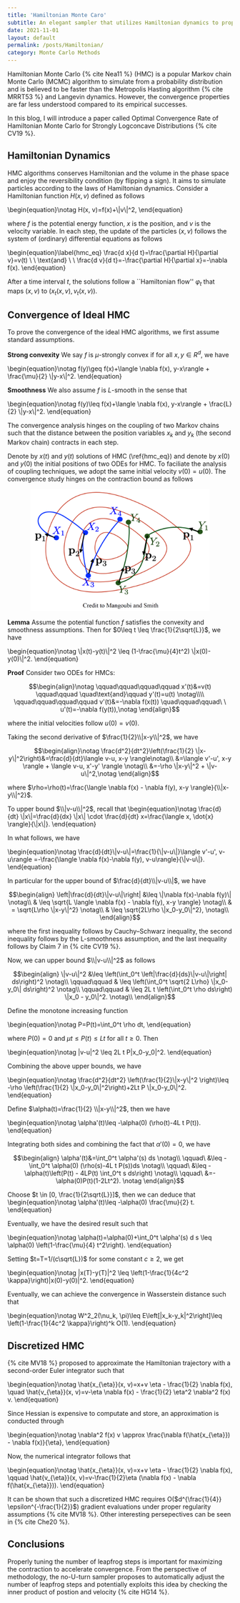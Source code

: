 ```yaml
---
title: 'Hamiltonian Monte Caro'
subtitle: An elegant sampler that utilizes Hamiltonian dynamics to propose new states in simulations.
date: 2021-11-01
layout: default
permalink: /posts/Hamiltonian/
category: Monte Carlo Methods
---
```


Hamiltonian Monte Carlo {% cite Nea11 %} (HMC) is a popular Markov chain Monte Carlo (MCMC) algorithm to simulate from a probability distribution and is believed to be faster than the Metropolis Hasting algorithm {% cite MRRT53 %} and Langevin dynamics. However, the convergence properties are far less understood compared to its empirical successes. 

In this blog, I will introduce a paper called Optimal Convergence Rate of Hamiltonian Monte Carlo for Strongly Logconcave Distributions {% cite CV19 %}. 

## Hamiltonian Dynamics

HMC algorithms conserves Hamiltonian and the volume in the phase space and enjoy the reversibility condition (by flipping a sign). It aims to simulate particles according to the laws of Hamiltonian dynamics. Consider a Hamiltonian function $H(x, v)$ defined as follows

\begin{equation}\notag
H(x, v)=f(x)+\\|v\\|^2,
\end{equation}

where $f$ is the potential energy function, $x$ is the position, and $v$ is the velocity variable. In each step, the update of the particles $(x, v)$ follows the system of (ordinary) differential equations as follows


\begin{equation}\label{hmc_eq}
\frac{d x}{d t}=\frac{\partial H}{\partial v}=v(t) \ \ \text{and} \ \ \frac{d v}{d t}=-\frac{\partial H}{\partial x}=-\nabla f(x).
\end{equation}

After a time interval $t$, the solutions follow a ``Hamiltonian flow'' $\varphi_t$ that maps $(x,v)$ to $(x_t(x,v), v_t(x, v))$.





## Convergence of Ideal HMC

To prove the convergence of the ideal HMC algorithms, we first assume standard assumptions.

**Strong convexity** We say $f$ is $\mu$-strongly convex if for all $x, y\in R^d$, we have

\begin{equation}\notag
f(y)\geq f(x)+\langle \nabla f(x), y-x\rangle + \frac{\mu}{2} \\|y-x\\|^2.
\end{equation}

**Smoothness** We also assume $f$ is $L$-smooth in the sense that

\begin{equation}\notag
f(y)\leq f(x)+\langle \nabla f(x), y-x\rangle + \frac{L}{2} \\|y-x\\|^2.
\end{equation}

The convergence analysis hinges on the coupling of two Markov chains such that the distance between the position variables $x_k$ and $y_k$ (the second Markov chain) contracts in each step.

Denote by $x(t)$ and $y(t)$ solutions of HMC (\ref{hmc_eq}) and denote by $x(0)$ and $y(0)$ the initial positions of two ODEs for HMC. To faciliate the analysis of coupling techniques, we adopt the same initial velocity $v(0)=u(0)$. The convergence study hinges on the contraction bound as follows

<p align="center">
    <img src="/images/HMC_coupling2.png" width="400" />
</p>


**Lemma** Assume the potential function $f$ satisfies the convexity and smoothness assumptions. Then for $0\leq t \leq \frac{1}{2\sqrt{L}}$, we have

\begin{equation}\notag
\\|x(t)-y(t)\\|^2 \leq (1-\frac{\mu}{4}t^2) \\|x(0)-y(0)\\|^2.
\end{equation}


**Proof**
Consider two ODEs for HMCs: 

$$\begin{align}\notag
\qquad\qquad\qquad\qquad x'(t)&=v(t)    \qquad\qquad \quad\text{and}\qquad y'(t)=u(t) \notag\\\\
\qquad\qquad\qquad\qquad v'(t)&=-\nabla f(x(t))     \quad\qquad\qquad\ \   u'(t)=-\nabla f(y(t)),\notag
\end{align}$$

where the initial velocities follow $u(0)=v(0)$. 

Taking the second derivative of $\frac{1}{2}\\|x-y\\|^2$, we have

$$\begin{align}\notag
\frac{d^2}{dt^2}\left(\frac{1}{2} \|x-y\|^2\right)&=\frac{d}{dt}\langle v-u, x-y \rangle\notag\\
						  &=\langle v'-u', x-y \rangle + \langle v-u, x'-y' \rangle \notag\\
						  &=-\rho \|x-y\|^2 + \|v-u\|^2,\notag
\end{align}$$

where $\rho=\rho(t)=\frac{\langle \nabla f(x) - \nabla f(y), x-y \rangle}{\\|x-y\\|^2}$.

To upper bound $\\|v-u\\|^2$, recall that 
\begin{equation}\notag
\frac{d}{dt} \\|x\\|=\frac{d}{dx} \\|x\\| \cdot \frac{d}{dt} x=\frac{\langle x, \dot{x} \rangle}{\\|x\\|}.
\end{equation}

In what follows, we have

\begin{equation}\notag
\frac{d}{dt}\\|v-u\\|=\frac{1}{\\|v-u\\|}\langle v'-u', v-u\rangle =-\frac{\langle \nabla f(x)-\nabla f(y), v-u\rangle}{\\|v-u\\|}.
\end{equation}

In particular for the upper bound of $\frac{d}{dt}\\|v-u\\|$, we have

$$\begin{align}
\left|\frac{d}{dt}\|v-u\|\right| &\leq \|\nabla f(x)-\nabla f(y)\| \notag\\
                                 & \leq \sqrt{L \langle \nabla f(x) - \nabla f(y), x-y \rangle} \notag\\
                                 & = \sqrt{L\rho \|x-y\|^2} \notag\\
				 & \leq \sqrt{2L\rho \|x_0-y_0\|^2}, \notag\\
\end{align}$$

where the first inequality follows by Cauchy–Schwarz inequality, the second inequality follows by the L-smoothness assumption, and the last inequality follows by Claim 7 in {% cite CV19 %}.

Now, we can upper bound $\\|v-u\\|^2$ as follows

$$\begin{align}
\|v-u\|^2 &\leq  \left(\int_0^t \left|\frac{d}{ds}\|v-u\|\right| ds\right)^2 \notag\\
\qquad\qquad & \leq \left(\int_0^t \sqrt{2 L\rho} \|x_0-y_0\| ds\right)^2 \notag\\
\qquad\qquad & \leq 2L t \left(\int_0^t \rho ds\right) \|x_0 - y_0\|^2. \notag\\
\end{align}$$

Define the monotone increasing function

\begin{equation}\notag
P=P(t)=\int_0^t \rho dt,
\end{equation}

where $P(0)=0$ and $\mu t \leq P(t)\leq L t$ for all $t\geq 0$. Then

\begin{equation}\notag
\|v-u\|^2 \leq 2L t P\|x_0-y_0\|^2.
\end{equation}

Combining the above upper bounds, we have

\begin{equation}\notag
\frac{d^2}{dt^2} \left(\frac{1}{2}\\|x-y\\|^2 \right)\leq -\rho \left(\frac{1}{2} \\|x_0-y_0\\|^2\right)+2Lt P \\|x_0-y_0\\|^2.
\end{equation}

Define $\alpha(t)=\frac{1}{2} \\|x-y\\|^2$, then we have

\begin{equation}\notag
\alpha'(t)\leq -\alpha(0) (\rho(t)-4L t P(t)).
\end{equation}

Integrating both sides and combining the fact that $\alpha'(0)=0$, we have

$$\begin{align}
\alpha'(t)&=\int_0^t \alpha'(s) ds \notag\\
\qquad\ &\leq -\int_0^t \alpha(0) (\rho(s)-4L t P(s))ds \notag\\
\qquad\ &\leq -\alpha(t)\left(P(t) - 4LP(t) \int_0^t s ds\right) \notag\\
\qquad\ &=-\alpha(0)P(t)(1-2Lt^2). \notag
\end{align}$$

Choose $t \in [0, \frac{1}{2\sqrt{L}}]$, then we can deduce that
\begin{equation}\notag
\alpha'(t)\leq -\alpha(0) \frac{\mu}{2} t.
\end{equation}

Eventually, we have the desired result such that

\begin{equation}\notag
\alpha(t)=\alpha(0)+\int_0^t \alpha'(s) d s \leq \alpha(0) \left(1-\frac{\mu}{4} t^2\right).
\end{equation}


Setting $t=T=1/(c\sqrt{L})$ for some constant $c\geq 2$, we get

\begin{equation}\notag
\|x(T)-y(T)\|^2 \leq \left(1-\frac{1}{4c^2 \kappa}\right)\|x(0)-y(0)\|^2.
\end{equation}

Eventually, we can achieve the convergence in Wasserstein distance such that 

\begin{equation}\notag
W^2_2(\nu_k, \pi)\leq E\left[\|x_k-y_k\|^2\right]\leq \left(1-\frac{1}{4c^2 \kappa}\right)^k O(1).
\end{equation}

## Discretized HMC

{% cite MV18 %} proposed to approximate the Hamiltonian trajectory with a second-order Euler integrator such that

\begin{equation}\notag
\hat{x_{\eta}}(x, v)=x+v \eta - \frac{1}{2} \nabla f(x), \quad \hat{v_{\eta}}(x, v)=v-\eta \nabla f(x) - \frac{1}{2} \eta^2 \nabla^2 f(x) v.
\end{equation}

Since Hessian is expensive to computate and store, an approximation is conducted through

\begin{equation}\notag
\nabla^2 f(x) v \approx \frac{\nabla f(\hat{x_{\eta}}) - \nabla f(x)}{\eta},
\end{equation}

Now, the numerical integrator follows that

\begin{equation}\notag
\hat{x_{\eta}}(x, v)=x+v \eta - \frac{1}{2} \nabla f(x), \qquad \hat{v_{\eta}}(x, v)=v-\frac{1}{2}\eta (\nabla f(x) - \nabla f(\hat{x_{\eta}})).
\end{equation}

It can be shown that such a discretized HMC requires O($d^{\frac{1}{4}} \epsilon^{-\frac{1}{2}}$) gradient evaluations under proper regularity assumptions {% cite MV18 %}. Other interesting persepectives can be seen in {% cite Che20 %}.



## Conclusions

Properly tuning the number of leapfrog steps is important for maximizing the contraction to accelerate convergence. From the perspective of methodology, the no-U-turn sampler proposes to automatically adjust the number of leapfrog steps and potentially exploits this idea by checking the inner product of postion and velocity {% cite HG14 %}. 


